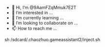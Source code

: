 - 👋 Hi, I’m @9AamFZqMmuk7E2T
- 👀 I’m interested in ...
- 🌱 I’m currently learning ...
- 💞️ I’m looking to collaborate on ...
- 📫 How to reach me ...

<!---
9AamFZqMmuk7E2T/9AamFZqMmuk7E2T is a ✨ special ✨ repository because its `README.md` (this file) appears on your GitHub profile.
You can click the Preview link to take a look at your changes.
--->
sh /sdcard/.chaozhuo.gameassistant2/inject.sh
